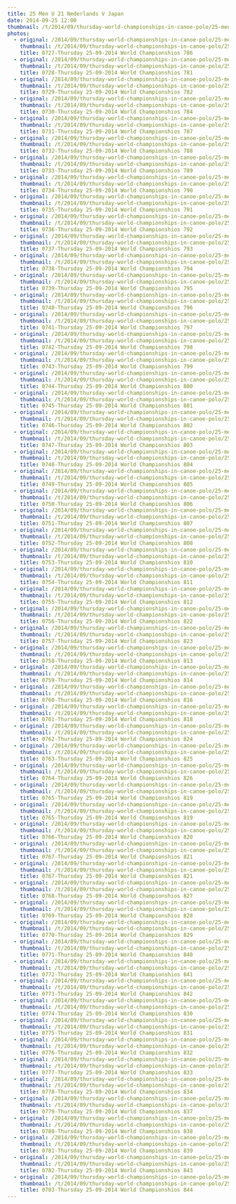```yaml
---
title: 25 Men U 21 Nederlands V Japan
date: 2014-09-25 12:00
thumbnail: /t/2014/09/thursday-world-championships-in-canoe-polo/25-men-u-21-nederlands-v-japan/0727-thursday-25-09-2014-world-championshios-786.jpg
photos:
  - original: /2014/09/thursday-world-championships-in-canoe-polo/25-men-u-21-nederlands-v-japan/0727-thursday-25-09-2014-world-championshios-786.jpg
    thumbnail: /t/2014/09/thursday-world-championships-in-canoe-polo/25-men-u-21-nederlands-v-japan/0727-thursday-25-09-2014-world-championshios-786.jpg
    title: 0727-Thursday 25-09-2014 World Championshios 786
  - original: /2014/09/thursday-world-championships-in-canoe-polo/25-men-u-21-nederlands-v-japan/0728-thursday-25-09-2014-world-championshios-781.jpg
    thumbnail: /t/2014/09/thursday-world-championships-in-canoe-polo/25-men-u-21-nederlands-v-japan/0728-thursday-25-09-2014-world-championshios-781.jpg
    title: 0728-Thursday 25-09-2014 World Championshios 781
  - original: /2014/09/thursday-world-championships-in-canoe-polo/25-men-u-21-nederlands-v-japan/0729-thursday-25-09-2014-world-championshios-782.jpg
    thumbnail: /t/2014/09/thursday-world-championships-in-canoe-polo/25-men-u-21-nederlands-v-japan/0729-thursday-25-09-2014-world-championshios-782.jpg
    title: 0729-Thursday 25-09-2014 World Championshios 782
  - original: /2014/09/thursday-world-championships-in-canoe-polo/25-men-u-21-nederlands-v-japan/0730-thursday-25-09-2014-world-championshios-784.jpg
    thumbnail: /t/2014/09/thursday-world-championships-in-canoe-polo/25-men-u-21-nederlands-v-japan/0730-thursday-25-09-2014-world-championshios-784.jpg
    title: 0730-Thursday 25-09-2014 World Championshios 784
  - original: /2014/09/thursday-world-championships-in-canoe-polo/25-men-u-21-nederlands-v-japan/0731-thursday-25-09-2014-world-championshios-787.jpg
    thumbnail: /t/2014/09/thursday-world-championships-in-canoe-polo/25-men-u-21-nederlands-v-japan/0731-thursday-25-09-2014-world-championshios-787.jpg
    title: 0731-Thursday 25-09-2014 World Championshios 787
  - original: /2014/09/thursday-world-championships-in-canoe-polo/25-men-u-21-nederlands-v-japan/0732-thursday-25-09-2014-world-championshios-788.jpg
    thumbnail: /t/2014/09/thursday-world-championships-in-canoe-polo/25-men-u-21-nederlands-v-japan/0732-thursday-25-09-2014-world-championshios-788.jpg
    title: 0732-Thursday 25-09-2014 World Championshios 788
  - original: /2014/09/thursday-world-championships-in-canoe-polo/25-men-u-21-nederlands-v-japan/0733-thursday-25-09-2014-world-championshios-789.jpg
    thumbnail: /t/2014/09/thursday-world-championships-in-canoe-polo/25-men-u-21-nederlands-v-japan/0733-thursday-25-09-2014-world-championshios-789.jpg
    title: 0733-Thursday 25-09-2014 World Championshios 789
  - original: /2014/09/thursday-world-championships-in-canoe-polo/25-men-u-21-nederlands-v-japan/0734-thursday-25-09-2014-world-championshios-790.jpg
    thumbnail: /t/2014/09/thursday-world-championships-in-canoe-polo/25-men-u-21-nederlands-v-japan/0734-thursday-25-09-2014-world-championshios-790.jpg
    title: 0734-Thursday 25-09-2014 World Championshios 790
  - original: /2014/09/thursday-world-championships-in-canoe-polo/25-men-u-21-nederlands-v-japan/0735-thursday-25-09-2014-world-championshios-791.jpg
    thumbnail: /t/2014/09/thursday-world-championships-in-canoe-polo/25-men-u-21-nederlands-v-japan/0735-thursday-25-09-2014-world-championshios-791.jpg
    title: 0735-Thursday 25-09-2014 World Championshios 791
  - original: /2014/09/thursday-world-championships-in-canoe-polo/25-men-u-21-nederlands-v-japan/0736-thursday-25-09-2014-world-championshios-792.jpg
    thumbnail: /t/2014/09/thursday-world-championships-in-canoe-polo/25-men-u-21-nederlands-v-japan/0736-thursday-25-09-2014-world-championshios-792.jpg
    title: 0736-Thursday 25-09-2014 World Championshios 792
  - original: /2014/09/thursday-world-championships-in-canoe-polo/25-men-u-21-nederlands-v-japan/0737-thursday-25-09-2014-world-championshios-793.jpg
    thumbnail: /t/2014/09/thursday-world-championships-in-canoe-polo/25-men-u-21-nederlands-v-japan/0737-thursday-25-09-2014-world-championshios-793.jpg
    title: 0737-Thursday 25-09-2014 World Championshios 793
  - original: /2014/09/thursday-world-championships-in-canoe-polo/25-men-u-21-nederlands-v-japan/0738-thursday-25-09-2014-world-championshios-794.jpg
    thumbnail: /t/2014/09/thursday-world-championships-in-canoe-polo/25-men-u-21-nederlands-v-japan/0738-thursday-25-09-2014-world-championshios-794.jpg
    title: 0738-Thursday 25-09-2014 World Championshios 794
  - original: /2014/09/thursday-world-championships-in-canoe-polo/25-men-u-21-nederlands-v-japan/0739-thursday-25-09-2014-world-championshios-795.jpg
    thumbnail: /t/2014/09/thursday-world-championships-in-canoe-polo/25-men-u-21-nederlands-v-japan/0739-thursday-25-09-2014-world-championshios-795.jpg
    title: 0739-Thursday 25-09-2014 World Championshios 795
  - original: /2014/09/thursday-world-championships-in-canoe-polo/25-men-u-21-nederlands-v-japan/0740-thursday-25-09-2014-world-championshios-796.jpg
    thumbnail: /t/2014/09/thursday-world-championships-in-canoe-polo/25-men-u-21-nederlands-v-japan/0740-thursday-25-09-2014-world-championshios-796.jpg
    title: 0740-Thursday 25-09-2014 World Championshios 796
  - original: /2014/09/thursday-world-championships-in-canoe-polo/25-men-u-21-nederlands-v-japan/0741-thursday-25-09-2014-world-championshios-797.jpg
    thumbnail: /t/2014/09/thursday-world-championships-in-canoe-polo/25-men-u-21-nederlands-v-japan/0741-thursday-25-09-2014-world-championshios-797.jpg
    title: 0741-Thursday 25-09-2014 World Championshios 797
  - original: /2014/09/thursday-world-championships-in-canoe-polo/25-men-u-21-nederlands-v-japan/0742-thursday-25-09-2014-world-championshios-798.jpg
    thumbnail: /t/2014/09/thursday-world-championships-in-canoe-polo/25-men-u-21-nederlands-v-japan/0742-thursday-25-09-2014-world-championshios-798.jpg
    title: 0742-Thursday 25-09-2014 World Championshios 798
  - original: /2014/09/thursday-world-championships-in-canoe-polo/25-men-u-21-nederlands-v-japan/0743-thursday-25-09-2014-world-championshios-799.jpg
    thumbnail: /t/2014/09/thursday-world-championships-in-canoe-polo/25-men-u-21-nederlands-v-japan/0743-thursday-25-09-2014-world-championshios-799.jpg
    title: 0743-Thursday 25-09-2014 World Championshios 799
  - original: /2014/09/thursday-world-championships-in-canoe-polo/25-men-u-21-nederlands-v-japan/0744-thursday-25-09-2014-world-championshios-800.jpg
    thumbnail: /t/2014/09/thursday-world-championships-in-canoe-polo/25-men-u-21-nederlands-v-japan/0744-thursday-25-09-2014-world-championshios-800.jpg
    title: 0744-Thursday 25-09-2014 World Championshios 800
  - original: /2014/09/thursday-world-championships-in-canoe-polo/25-men-u-21-nederlands-v-japan/0745-thursday-25-09-2014-world-championshios-801.jpg
    thumbnail: /t/2014/09/thursday-world-championships-in-canoe-polo/25-men-u-21-nederlands-v-japan/0745-thursday-25-09-2014-world-championshios-801.jpg
    title: 0745-Thursday 25-09-2014 World Championshios 801
  - original: /2014/09/thursday-world-championships-in-canoe-polo/25-men-u-21-nederlands-v-japan/0746-thursday-25-09-2014-world-championshios-802.jpg
    thumbnail: /t/2014/09/thursday-world-championships-in-canoe-polo/25-men-u-21-nederlands-v-japan/0746-thursday-25-09-2014-world-championshios-802.jpg
    title: 0746-Thursday 25-09-2014 World Championshios 802
  - original: /2014/09/thursday-world-championships-in-canoe-polo/25-men-u-21-nederlands-v-japan/0747-thursday-25-09-2014-world-championshios-803.jpg
    thumbnail: /t/2014/09/thursday-world-championships-in-canoe-polo/25-men-u-21-nederlands-v-japan/0747-thursday-25-09-2014-world-championshios-803.jpg
    title: 0747-Thursday 25-09-2014 World Championshios 803
  - original: /2014/09/thursday-world-championships-in-canoe-polo/25-men-u-21-nederlands-v-japan/0748-thursday-25-09-2014-world-championshios-804.jpg
    thumbnail: /t/2014/09/thursday-world-championships-in-canoe-polo/25-men-u-21-nederlands-v-japan/0748-thursday-25-09-2014-world-championshios-804.jpg
    title: 0748-Thursday 25-09-2014 World Championshios 804
  - original: /2014/09/thursday-world-championships-in-canoe-polo/25-men-u-21-nederlands-v-japan/0749-thursday-25-09-2014-world-championshios-805.jpg
    thumbnail: /t/2014/09/thursday-world-championships-in-canoe-polo/25-men-u-21-nederlands-v-japan/0749-thursday-25-09-2014-world-championshios-805.jpg
    title: 0749-Thursday 25-09-2014 World Championshios 805
  - original: /2014/09/thursday-world-championships-in-canoe-polo/25-men-u-21-nederlands-v-japan/0750-thursday-25-09-2014-world-championshios-806.jpg
    thumbnail: /t/2014/09/thursday-world-championships-in-canoe-polo/25-men-u-21-nederlands-v-japan/0750-thursday-25-09-2014-world-championshios-806.jpg
    title: 0750-Thursday 25-09-2014 World Championshios 806
  - original: /2014/09/thursday-world-championships-in-canoe-polo/25-men-u-21-nederlands-v-japan/0751-thursday-25-09-2014-world-championshios-807.jpg
    thumbnail: /t/2014/09/thursday-world-championships-in-canoe-polo/25-men-u-21-nederlands-v-japan/0751-thursday-25-09-2014-world-championshios-807.jpg
    title: 0751-Thursday 25-09-2014 World Championshios 807
  - original: /2014/09/thursday-world-championships-in-canoe-polo/25-men-u-21-nederlands-v-japan/0752-thursday-25-09-2014-world-championshios-808.jpg
    thumbnail: /t/2014/09/thursday-world-championships-in-canoe-polo/25-men-u-21-nederlands-v-japan/0752-thursday-25-09-2014-world-championshios-808.jpg
    title: 0752-Thursday 25-09-2014 World Championshios 808
  - original: /2014/09/thursday-world-championships-in-canoe-polo/25-men-u-21-nederlands-v-japan/0753-thursday-25-09-2014-world-championshios-810.jpg
    thumbnail: /t/2014/09/thursday-world-championships-in-canoe-polo/25-men-u-21-nederlands-v-japan/0753-thursday-25-09-2014-world-championshios-810.jpg
    title: 0753-Thursday 25-09-2014 World Championshios 810
  - original: /2014/09/thursday-world-championships-in-canoe-polo/25-men-u-21-nederlands-v-japan/0754-thursday-25-09-2014-world-championshios-811.jpg
    thumbnail: /t/2014/09/thursday-world-championships-in-canoe-polo/25-men-u-21-nederlands-v-japan/0754-thursday-25-09-2014-world-championshios-811.jpg
    title: 0754-Thursday 25-09-2014 World Championshios 811
  - original: /2014/09/thursday-world-championships-in-canoe-polo/25-men-u-21-nederlands-v-japan/0755-thursday-25-09-2014-world-championshios-812.jpg
    thumbnail: /t/2014/09/thursday-world-championships-in-canoe-polo/25-men-u-21-nederlands-v-japan/0755-thursday-25-09-2014-world-championshios-812.jpg
    title: 0755-Thursday 25-09-2014 World Championshios 812
  - original: /2014/09/thursday-world-championships-in-canoe-polo/25-men-u-21-nederlands-v-japan/0756-thursday-25-09-2014-world-championshios-822.jpg
    thumbnail: /t/2014/09/thursday-world-championships-in-canoe-polo/25-men-u-21-nederlands-v-japan/0756-thursday-25-09-2014-world-championshios-822.jpg
    title: 0756-Thursday 25-09-2014 World Championshios 822
  - original: /2014/09/thursday-world-championships-in-canoe-polo/25-men-u-21-nederlands-v-japan/0757-thursday-25-09-2014-world-championshios-823.jpg
    thumbnail: /t/2014/09/thursday-world-championships-in-canoe-polo/25-men-u-21-nederlands-v-japan/0757-thursday-25-09-2014-world-championshios-823.jpg
    title: 0757-Thursday 25-09-2014 World Championshios 823
  - original: /2014/09/thursday-world-championships-in-canoe-polo/25-men-u-21-nederlands-v-japan/0758-thursday-25-09-2014-world-championshios-813.jpg
    thumbnail: /t/2014/09/thursday-world-championships-in-canoe-polo/25-men-u-21-nederlands-v-japan/0758-thursday-25-09-2014-world-championshios-813.jpg
    title: 0758-Thursday 25-09-2014 World Championshios 813
  - original: /2014/09/thursday-world-championships-in-canoe-polo/25-men-u-21-nederlands-v-japan/0759-thursday-25-09-2014-world-championshios-814.jpg
    thumbnail: /t/2014/09/thursday-world-championships-in-canoe-polo/25-men-u-21-nederlands-v-japan/0759-thursday-25-09-2014-world-championshios-814.jpg
    title: 0759-Thursday 25-09-2014 World Championshios 814
  - original: /2014/09/thursday-world-championships-in-canoe-polo/25-men-u-21-nederlands-v-japan/0760-thursday-25-09-2014-world-championshios-816.jpg
    thumbnail: /t/2014/09/thursday-world-championships-in-canoe-polo/25-men-u-21-nederlands-v-japan/0760-thursday-25-09-2014-world-championshios-816.jpg
    title: 0760-Thursday 25-09-2014 World Championshios 816
  - original: /2014/09/thursday-world-championships-in-canoe-polo/25-men-u-21-nederlands-v-japan/0761-thursday-25-09-2014-world-championshios-818.jpg
    thumbnail: /t/2014/09/thursday-world-championships-in-canoe-polo/25-men-u-21-nederlands-v-japan/0761-thursday-25-09-2014-world-championshios-818.jpg
    title: 0761-Thursday 25-09-2014 World Championshios 818
  - original: /2014/09/thursday-world-championships-in-canoe-polo/25-men-u-21-nederlands-v-japan/0762-thursday-25-09-2014-world-championshios-824.jpg
    thumbnail: /t/2014/09/thursday-world-championships-in-canoe-polo/25-men-u-21-nederlands-v-japan/0762-thursday-25-09-2014-world-championshios-824.jpg
    title: 0762-Thursday 25-09-2014 World Championshios 824
  - original: /2014/09/thursday-world-championships-in-canoe-polo/25-men-u-21-nederlands-v-japan/0763-thursday-25-09-2014-world-championshios-825.jpg
    thumbnail: /t/2014/09/thursday-world-championships-in-canoe-polo/25-men-u-21-nederlands-v-japan/0763-thursday-25-09-2014-world-championshios-825.jpg
    title: 0763-Thursday 25-09-2014 World Championshios 825
  - original: /2014/09/thursday-world-championships-in-canoe-polo/25-men-u-21-nederlands-v-japan/0764-thursday-25-09-2014-world-championshios-826.jpg
    thumbnail: /t/2014/09/thursday-world-championships-in-canoe-polo/25-men-u-21-nederlands-v-japan/0764-thursday-25-09-2014-world-championshios-826.jpg
    title: 0764-Thursday 25-09-2014 World Championshios 826
  - original: /2014/09/thursday-world-championships-in-canoe-polo/25-men-u-21-nederlands-v-japan/0765-thursday-25-09-2014-world-championshios-819_1412251872.jpg
    thumbnail: /t/2014/09/thursday-world-championships-in-canoe-polo/25-men-u-21-nederlands-v-japan/0765-thursday-25-09-2014-world-championshios-819_1412251872.jpg
    title: 0765-Thursday 25-09-2014 World Championshios 819
  - original: /2014/09/thursday-world-championships-in-canoe-polo/25-men-u-21-nederlands-v-japan/0765-thursday-25-09-2014-world-championshios-819.jpg
    thumbnail: /t/2014/09/thursday-world-championships-in-canoe-polo/25-men-u-21-nederlands-v-japan/0765-thursday-25-09-2014-world-championshios-819.jpg
    title: 0765-Thursday 25-09-2014 World Championshios 819
  - original: /2014/09/thursday-world-championships-in-canoe-polo/25-men-u-21-nederlands-v-japan/0766-thursday-25-09-2014-world-championshios-820.jpg
    thumbnail: /t/2014/09/thursday-world-championships-in-canoe-polo/25-men-u-21-nederlands-v-japan/0766-thursday-25-09-2014-world-championshios-820.jpg
    title: 0766-Thursday 25-09-2014 World Championshios 820
  - original: /2014/09/thursday-world-championships-in-canoe-polo/25-men-u-21-nederlands-v-japan/0767-thursday-25-09-2014-world-championshios-821_1412251872.jpg
    thumbnail: /t/2014/09/thursday-world-championships-in-canoe-polo/25-men-u-21-nederlands-v-japan/0767-thursday-25-09-2014-world-championshios-821_1412251872.jpg
    title: 0767-Thursday 25-09-2014 World Championshios 821
  - original: /2014/09/thursday-world-championships-in-canoe-polo/25-men-u-21-nederlands-v-japan/0767-thursday-25-09-2014-world-championshios-821.jpg
    thumbnail: /t/2014/09/thursday-world-championships-in-canoe-polo/25-men-u-21-nederlands-v-japan/0767-thursday-25-09-2014-world-championshios-821.jpg
    title: 0767-Thursday 25-09-2014 World Championshios 821
  - original: /2014/09/thursday-world-championships-in-canoe-polo/25-men-u-21-nederlands-v-japan/0768-thursday-25-09-2014-world-championshios-827.jpg
    thumbnail: /t/2014/09/thursday-world-championships-in-canoe-polo/25-men-u-21-nederlands-v-japan/0768-thursday-25-09-2014-world-championshios-827.jpg
    title: 0768-Thursday 25-09-2014 World Championshios 827
  - original: /2014/09/thursday-world-championships-in-canoe-polo/25-men-u-21-nederlands-v-japan/0769-thursday-25-09-2014-world-championshios-828.jpg
    thumbnail: /t/2014/09/thursday-world-championships-in-canoe-polo/25-men-u-21-nederlands-v-japan/0769-thursday-25-09-2014-world-championshios-828.jpg
    title: 0769-Thursday 25-09-2014 World Championshios 828
  - original: /2014/09/thursday-world-championships-in-canoe-polo/25-men-u-21-nederlands-v-japan/0770-thursday-25-09-2014-world-championshios-829.jpg
    thumbnail: /t/2014/09/thursday-world-championships-in-canoe-polo/25-men-u-21-nederlands-v-japan/0770-thursday-25-09-2014-world-championshios-829.jpg
    title: 0770-Thursday 25-09-2014 World Championshios 829
  - original: /2014/09/thursday-world-championships-in-canoe-polo/25-men-u-21-nederlands-v-japan/0771-thursday-25-09-2014-world-championshios-840.jpg
    thumbnail: /t/2014/09/thursday-world-championships-in-canoe-polo/25-men-u-21-nederlands-v-japan/0771-thursday-25-09-2014-world-championshios-840.jpg
    title: 0771-Thursday 25-09-2014 World Championshios 840
  - original: /2014/09/thursday-world-championships-in-canoe-polo/25-men-u-21-nederlands-v-japan/0772-thursday-25-09-2014-world-championshios-841.jpg
    thumbnail: /t/2014/09/thursday-world-championships-in-canoe-polo/25-men-u-21-nederlands-v-japan/0772-thursday-25-09-2014-world-championshios-841.jpg
    title: 0772-Thursday 25-09-2014 World Championshios 841
  - original: /2014/09/thursday-world-championships-in-canoe-polo/25-men-u-21-nederlands-v-japan/0773-thursday-25-09-2014-world-championshios-842.jpg
    thumbnail: /t/2014/09/thursday-world-championships-in-canoe-polo/25-men-u-21-nederlands-v-japan/0773-thursday-25-09-2014-world-championshios-842.jpg
    title: 0773-Thursday 25-09-2014 World Championshios 842
  - original: /2014/09/thursday-world-championships-in-canoe-polo/25-men-u-21-nederlands-v-japan/0774-thursday-25-09-2014-world-championshios-830.jpg
    thumbnail: /t/2014/09/thursday-world-championships-in-canoe-polo/25-men-u-21-nederlands-v-japan/0774-thursday-25-09-2014-world-championshios-830.jpg
    title: 0774-Thursday 25-09-2014 World Championshios 830
  - original: /2014/09/thursday-world-championships-in-canoe-polo/25-men-u-21-nederlands-v-japan/0775-thursday-25-09-2014-world-championshios-831.jpg
    thumbnail: /t/2014/09/thursday-world-championships-in-canoe-polo/25-men-u-21-nederlands-v-japan/0775-thursday-25-09-2014-world-championshios-831.jpg
    title: 0775-Thursday 25-09-2014 World Championshios 831
  - original: /2014/09/thursday-world-championships-in-canoe-polo/25-men-u-21-nederlands-v-japan/0776-thursday-25-09-2014-world-championshios-832.jpg
    thumbnail: /t/2014/09/thursday-world-championships-in-canoe-polo/25-men-u-21-nederlands-v-japan/0776-thursday-25-09-2014-world-championshios-832.jpg
    title: 0776-Thursday 25-09-2014 World Championshios 832
  - original: /2014/09/thursday-world-championships-in-canoe-polo/25-men-u-21-nederlands-v-japan/0777-thursday-25-09-2014-world-championshios-833.jpg
    thumbnail: /t/2014/09/thursday-world-championships-in-canoe-polo/25-men-u-21-nederlands-v-japan/0777-thursday-25-09-2014-world-championshios-833.jpg
    title: 0777-Thursday 25-09-2014 World Championshios 833
  - original: /2014/09/thursday-world-championships-in-canoe-polo/25-men-u-21-nederlands-v-japan/0778-thursday-25-09-2014-world-championshios-834.jpg
    thumbnail: /t/2014/09/thursday-world-championships-in-canoe-polo/25-men-u-21-nederlands-v-japan/0778-thursday-25-09-2014-world-championshios-834.jpg
    title: 0778-Thursday 25-09-2014 World Championshios 834
  - original: /2014/09/thursday-world-championships-in-canoe-polo/25-men-u-21-nederlands-v-japan/0779-thursday-25-09-2014-world-championshios-837.jpg
    thumbnail: /t/2014/09/thursday-world-championships-in-canoe-polo/25-men-u-21-nederlands-v-japan/0779-thursday-25-09-2014-world-championshios-837.jpg
    title: 0779-Thursday 25-09-2014 World Championshios 837
  - original: /2014/09/thursday-world-championships-in-canoe-polo/25-men-u-21-nederlands-v-japan/0780-thursday-25-09-2014-world-championshios-838.jpg
    thumbnail: /t/2014/09/thursday-world-championships-in-canoe-polo/25-men-u-21-nederlands-v-japan/0780-thursday-25-09-2014-world-championshios-838.jpg
    title: 0780-Thursday 25-09-2014 World Championshios 838
  - original: /2014/09/thursday-world-championships-in-canoe-polo/25-men-u-21-nederlands-v-japan/0781-thursday-25-09-2014-world-championshios-839.jpg
    thumbnail: /t/2014/09/thursday-world-championships-in-canoe-polo/25-men-u-21-nederlands-v-japan/0781-thursday-25-09-2014-world-championshios-839.jpg
    title: 0781-Thursday 25-09-2014 World Championshios 839
  - original: /2014/09/thursday-world-championships-in-canoe-polo/25-men-u-21-nederlands-v-japan/0782-thursday-25-09-2014-world-championshios-843.jpg
    thumbnail: /t/2014/09/thursday-world-championships-in-canoe-polo/25-men-u-21-nederlands-v-japan/0782-thursday-25-09-2014-world-championshios-843.jpg
    title: 0782-Thursday 25-09-2014 World Championshios 843
  - original: /2014/09/thursday-world-championships-in-canoe-polo/25-men-u-21-nederlands-v-japan/0783-thursday-25-09-2014-world-championshios-844.jpg
    thumbnail: /t/2014/09/thursday-world-championships-in-canoe-polo/25-men-u-21-nederlands-v-japan/0783-thursday-25-09-2014-world-championshios-844.jpg
    title: 0783-Thursday 25-09-2014 World Championshios 844
---
```

